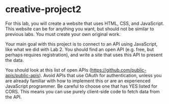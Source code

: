 # creative-project2
For this lab, you will create a website that uses HTML, CSS, and JavaScript. This website can be for anything you want, but should not be similar to previous labs. You must create your own original work.

Your main goal with this project is to connect to an API using JavaScript, like what we did with Lab 2. You should find an open API (e.g. free, but perhaps requires registration), and write a site that uses this API to present the data.

You should look at this list of open APIs (https://github.com/public-apis/public-apis). Avoid APIs that use OAuth for authentication, unless you are already familiar with how to implement this or are an experienced JavaScript programmer. Be careful to choose one that has YES listed for CORS. This means you can use purely client-side code to fetch data from the API.